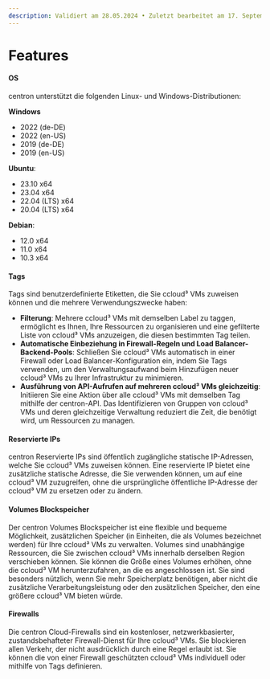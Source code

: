 ```yaml
---
description: Validiert am 28.05.2024 • Zuletzt bearbeitet am 17. September 2024
---
```


# Features

#### OS

centron unterstützt die folgenden Linux- und Windows-Distributionen:

**Windows**

* 2022 (de-DE)
* 2022 (en-US)
* 2019 (de-DE)
* 2019 (en-US)

**Ubuntu**:

* 23.10 x64
* 23.04 x64
* 22.04 (LTS) x64
* 20.04 (LTS) x64

**Debian**:

* 12.0 x64
* 11.0 x64
* 10.3 x64

#### Tags

Tags sind benutzerdefinierte Etiketten, die Sie ccloud³ VMs zuweisen können und die mehrere Verwendungszwecke haben:

* **Filterung**: Mehrere ccloud³ VMs mit demselben Label zu taggen, ermöglicht es Ihnen, Ihre Ressourcen zu organisieren und eine gefilterte Liste von ccloud³ VMs anzuzeigen, die diesen bestimmten Tag teilen.
* **Automatische Einbeziehung in Firewall-Regeln und Load Balancer-Backend-Pools**: Schließen Sie ccloud³ VMs automatisch in einer Firewall oder Load Balancer-Konfiguration ein, indem Sie Tags verwenden, um den Verwaltungsaufwand beim Hinzufügen neuer ccloud³ VMs zu Ihrer Infrastruktur zu minimieren.
* **Ausführung von API-Aufrufen auf mehreren ccloud³ VMs gleichzeitig**: Initiieren Sie eine Aktion über alle ccloud³ VMs mit demselben Tag mithilfe der centron-API. Das Identifizieren von Gruppen von ccloud³ VMs und deren gleichzeitige Verwaltung reduziert die Zeit, die benötigt wird, um Ressourcen zu managen.

#### Reservierte IPs

centron Reservierte IPs sind öffentlich zugängliche statische IP-Adressen, welche Sie ccloud³ VMs zuweisen können. Eine reservierte IP bietet eine zusätzliche statische Adresse, die Sie verwenden können, um auf eine ccloud³ VM zuzugreifen, ohne die ursprüngliche öffentliche IP-Adresse der ccloud³ VM zu ersetzen oder zu ändern.

#### Volumes Blockspeicher

Der centron Volumes Blockspeicher ist eine flexible und bequeme Möglichkeit, zusätzlichen Speicher (in Einheiten, die als Volumes bezeichnet werden) für Ihre ccloud³ VMs zu verwalten. Volumes sind unabhängige Ressourcen, die Sie zwischen ccloud³ VMs innerhalb derselben Region verschieben können. Sie können die Größe eines Volumes erhöhen, ohne die ccloud³ VM herunterzufahren, an die es angeschlossen ist. Sie sind besonders nützlich, wenn Sie mehr Speicherplatz benötigen, aber nicht die zusätzliche Verarbeitungsleistung oder den zusätzlichen Speicher, den eine größere ccloud³ VM bieten würde.

#### Firewalls

Die centron Cloud-Firewalls sind ein kostenloser, netzwerkbasierter, zustandsbehafteter Firewall-Dienst für Ihre ccloud³ VMs. Sie blockieren allen Verkehr, der nicht ausdrücklich durch eine Regel erlaubt ist. Sie können die von einer Firewall geschützten ccloud³ VMs individuell oder mithilfe von Tags definieren.
